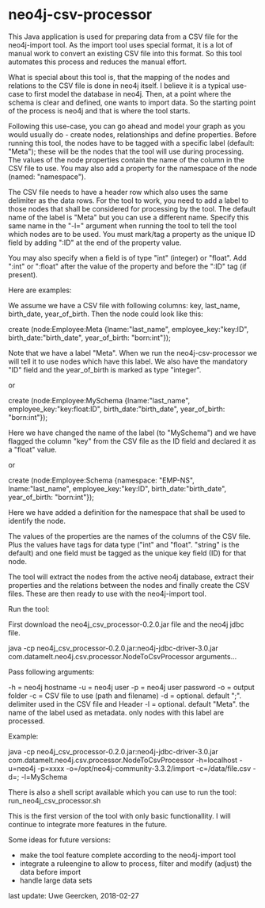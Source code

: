 # neo4j-csv-processor

This Java application is  used for preparing data from a CSV file for the neo4j-import tool. As the import tool uses special format, it is a lot of manual work to convert an existing CSV file into this format. So this tool automates this process and reduces the manual effort.

What is special about this tool is, that the mapping of the nodes and relations to the CSV file is done in neo4j itself. I believe it is a typical use-case to first model the database in neo4j. Then, at a point where the schema is clear and defined, one wants to import data. So the starting point of the process is neo4j and that is where the tool starts.

Following this use-case, you can go ahead and model your graph as you would usually do - create nodes, relationships and define properties. Before running this tool, the nodes have to be tagged with a specific label (default: "Meta"); these will be the nodes that the tool will use during processing. The values of the node properties contain the name of the column in the CSV file to use. You may also add a property for the namespace of the node (named: "namespace").

The CSV file needs to have a header row which also uses the same delimiter as the data rows. For the tool to work, you need to add a label to those nodes that shall be considered for processing by the tool. The default name of the label is "Meta" but you can use a different name. Specify this same name in the "-l=" argument when running the tool to tell the tool which nodes are to be used. You must mark/tag a property as the unique ID field by adding ":ID" at the end of the property value.

You may also specify when a field is of type "int" (integer) or "float". Add ":int" or ":float" after the value of the property and before the ":ID" tag (if present).

Here are examples:

We assume we have a CSV file with following columns: key, last_name, birth_date, year_of_birth. Then the node could look like this:

create (node:Employee:Meta {lname:"last_name", employee_key:"key:ID", birth_date:"birth_date", year_of_birth: "born:int"});

Note that we have a label "Meta". When we run the neo4j-csv-processor we will tell it to use nodes which have this label. We also have the mandatory "ID" field and the year_of_birth is marked as type "integer".

or

create (node:Employee:MySchema {lname:"last_name", employee_key:"key:float:ID", birth_date:"birth_date", year_of_birth: "born:int"});

Here we have changed the name of the label (to "MySchema") and we have flagged the column "key" from the CSV file as the ID field and declared it as a "float" value.

or

create (node:Employee:Schema {namespace: "EMP-NS", lname:"last_name", employee_key:"key:ID", birth_date:"birth_date", year_of_birth: "born:int"});

Here we have added a definition for the namespace that shall be used to identify the node.

The values of the properties are the names of the columns of the CSV file. Plus the values have tags for data type ("int" and "float". "string" is the default) and one field must be tagged as the unique key field (ID) for that node.

The tool will extract the nodes from the active neo4j database, extract their properties and the relations between the nodes and finally create the CSV files. These are then ready to use with the neo4j-import tool.

Run the tool:

First download the neo4j_csv_processor-0.2.0.jar file and the neo4j jdbc file.

java -cp neo4j_csv_processor-0.2.0.jar:neo4j-jdbc-driver-3.0.jar com.datamelt.neo4j.csv.processor.NodeToCsvProcessor arguments...

Pass following arguments:

-h = neo4j hostname
-u = neo4j user
-p = neo4j user password
-o = output folder
-c = CSV file to use (path and filename)
-d = optional. default ";". delimiter used in the CSV file and Header
-l = optional. default "Meta". the name of the label used as metadata. only nodes with this label are processed.

Example:

java -cp neo4j_csv_processor-0.2.0.jar:neo4j-jdbc-driver-3.0.jar com.datamelt.neo4j.csv.processor.NodeToCsvProcessor -h=localhost -u=neo4j -p=xxxx -o=/opt/neo4j-community-3.3.2/import -c=/data/file.csv -d=; -l=MySchema

There is also a shell script available which you can use to run the tool: run_neo4j_csv_processor.sh

This is the first version of the tool with only basic functionallity. I will continue to integrate more features in the future.

Some ideas for future versions:
- make the tool feature complete according to the neo4j-import tool
- integrate a ruleengine to allow to process, filter and modify (adjust) the data before import
- handle large data sets

last update: Uwe Geercken, 2018-02-27

